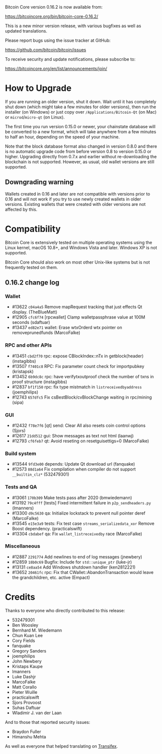 Bitcoin Core version 0.16.2 is now available from:

  <https://bitcoincore.org/bin/bitcoin-core-0.16.2/>

This is a new minor version release, with various bugfixes
as well as updated translations.

Please report bugs using the issue tracker at GitHub:

  <https://github.com/bitcoin/bitcoin/issues>

To receive security and update notifications, please subscribe to:

  <https://bitcoincore.org/en/list/announcements/join/>

How to Upgrade
==============

If you are running an older version, shut it down. Wait until it has completely
shut down (which might take a few minutes for older versions), then run the
installer (on Windows) or just copy over `/Applications/Bitcoin-Qt` (on Mac)
or `microd`/`micro-qt` (on Linux).

The first time you run version 0.15.0 or newer, your chainstate database will be converted to a
new format, which will take anywhere from a few minutes to half an hour,
depending on the speed of your machine.

Note that the block database format also changed in version 0.8.0 and there is no
automatic upgrade code from before version 0.8 to version 0.15.0 or higher. Upgrading
directly from 0.7.x and earlier without re-downloading the blockchain is not supported.
However, as usual, old wallet versions are still supported.

Downgrading warning
-------------------

Wallets created in 0.16 and later are not compatible with versions prior to 0.16
and will not work if you try to use newly created wallets in older versions. Existing
wallets that were created with older versions are not affected by this.

Compatibility
==============

Bitcoin Core is extensively tested on multiple operating systems using
the Linux kernel, macOS 10.8+, and Windows Vista and later. Windows XP is not supported.

Bitcoin Core should also work on most other Unix-like systems but is not
frequently tested on them.

0.16.2 change log
------------------

### Wallet
- #13622 `c04a4a5` Remove mapRequest tracking that just effects Qt display. (TheBlueMatt)
- #12905 `cfc6f74` [rpcwallet] Clamp walletpassphrase value at 100M seconds (sdaftuar)
- #13437 `ed82e71` wallet: Erase wtxOrderd wtx pointer on removeprunedfunds (MarcoFalke)

### RPC and other APIs
- #13451 `cbd2f70` rpc: expose CBlockIndex::nTx in getblock(header) (instagibbs)
- #13507 `f7401c8` RPC: Fix parameter count check for importpubkey (kristapsk)
- #13452 `6b9dc8c` rpc: have verifytxoutproof check the number of txns in proof structure (instagibbs)
- #12837 `bf1f150` rpc: fix type mistmatch in `listreceivedbyaddress` (joemphilips)
- #12743 `657dfc5` Fix csBestBlock/cvBlockChange waiting in rpc/mining (sipa)

### GUI
- #12432 `f78e7f6` [qt] send: Clear All also resets coin control options (Sjors)
- #12617 `21dd512` gui: Show messages as text not html (laanwj)
- #12793 `cf6feb7` qt: Avoid reseting on resetguisettigs=0 (MarcoFalke)

### Build system
- #13544 `9fd3e00` depends: Update Qt download url (fanquake)
- #12573 `88d1a64` Fix compilation when compiler do not support `__builtin_clz*` (532479301)

### Tests and QA
- #13061 `170b309` Make tests pass after 2020 (bmwiedemann)
- #13192 `79c4fff` [tests] Fixed intermittent failure in `p2p_sendheaders.py` (lmanners)
- #13300 `d9c5630` qa: Initialize lockstack to prevent null pointer deref (MarcoFalke)
- #13545 `e15e3a9` tests: Fix test case `streams_serializedata_xor` Remove Boost dependency. (practicalswift)
- #13304 `cbdabef` qa: Fix `wallet_listreceivedby` race (MarcoFalke)

### Miscellaneous
- #12887 `2291774` Add newlines to end of log messages (jnewbery)
- #12859 `18b0c69` Bugfix: Include <memory> for `std::unique_ptr` (luke-jr)
- #13131 `ce8aa54` Add Windows shutdown handler (ken2812221)
- #13652 `20461fc` rpc: Fix that CWallet::AbandonTransaction would leave the grandchildren, etc. active (Empact)

Credits
=======

Thanks to everyone who directly contributed to this release:

- 532479301
- Ben Woosley
- Bernhard M. Wiedemann
- Chun Kuan Lee
- Cory Fields
- fanquake
- Gregory Sanders
- joemphilips
- John Newbery
- Kristaps Kaupe
- lmanners
- Luke Dashjr
- MarcoFalke
- Matt Corallo
- Pieter Wuille
- practicalswift
- Sjors Provoost
- Suhas Daftuar
- Wladimir J. van der Laan

And to those that reported security issues:

- Braydon Fuller
- Himanshu Mehta

As well as everyone that helped translating on [Transifex](https://www.transifex.com/projects/p/bitcoin/).
